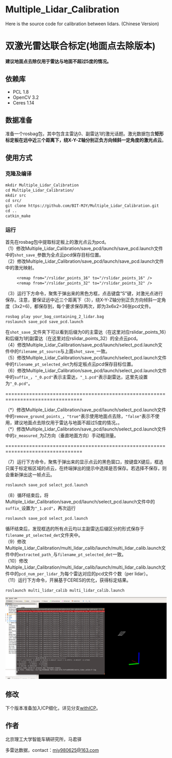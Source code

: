 # Multiple_Lidar_Calibration
Here is the source code for calibration between lidars. (Chinese Version)


# 双激光雷达联合标定(地面点去除版本)

**建议地面点去除仅用于雷达与地面不超过5度的情况。**

## 依赖库
* PCL 1.8
* OpenCV 3.2
* Ceres 1.14

## 数据准备
准备一个rosbag包，其中包含主雷达0、副雷达1的激光话题。激光数据包含**矩形标定板在远中近三个距离下，绕X-Y-Z轴分别正负方向倾斜一定角度的激光点云**。


## 使用方式
### 克隆及编译
```
mkdir Multiple_Lidar_Calibration
cd Multiple_Lidar_Calibration/
mkdir src
cd src/
git clone https://github.com/BIT-MJY/Multiple_Lidar_Calibration.git
cd ..
catkin_make
```
### 运行
首先在rosbag包中提取标定板上的激光点云为pcd。  
（1）修改Multiple_Lidar_Calibration/save_pcd/launch/save_pcd.launch文件中的```shot_save_```参数为全点云pcd保存目标位置。  
（2）修改Multiple_Lidar_Calibration/save_pcd/launch/save_pcd.launch文件中的激光映射。  
```
     <remap from="/rslidar_points_16" to="/rslidar_points_16" />
     <remap from="/rslidar_points_32" to="/rslidar_points_32" />
```
（3）运行下方命令，聚焦于弹出来的黑色方框，点击键盘“S”键，对激光点进行保存。注意，要保证远中近三个距离下（3），绕X-Y-Z轴分别正负方向倾斜一定角度（3x2=6)，都保存到，每个要求保存两次，即为3x6x2=36张pcd文件。  
```
rosbag play your_bag_containing_2_lidar.bag
roslaunch save_pcd save_pcd.launch 
```
在```shot_save_```文件夹下可以看到后缀为0的主雷达（在这里对应rslidar_points_16）和后缀为1的副雷达（在这里对应rslidar_points_32）的全点云pcd。  
（4）修改Multiple_Lidar_Calibration/save_pcd/launch/select_pcd.launch文件中的```filename_pt_source```与上面```shot_save_```一致。  
（5）修改Multiple_Lidar_Calibration/save_pcd/launch/select_pcd.launch文件中的```filename_pt_selected_det```为标定板点云pcd保存目标位置。  
（6）修改Multiple_Lidar_Calibration/save_pcd/launch/select_pcd.launch文件中的```suffix_```，```"_0.pcd"```表示主雷达，```"_1.pcd"```表示副雷达，这里先设置为```"_0.pcd"```。  

  ================================================================================
  
（\*）修改Multiple_Lidar_Calibration/save_pcd/launch/select_pcd.launch文件中的```remove_ground_points_```，```"true"```表示使用地面点去除，```"false"```表示不使用，建议地面点去除仅用于雷达与地面不超过5度的情况。。  
（\*）修改Multiple_Lidar_Calibration/save_pcd/launch/select_pcd.launch文件中的```z_measured_```为Z方向（垂直地面方向）手动粗测量。  

  ================================================================================
  
（7）运行下方命令，聚焦于弹出来的显示点云的黑色窗口，按键盘X键后，框选只属于标定板区域的点云，在终端弹出的提示中选择是否保存。若选择不保存，则会重新弹出这一帧点云。  
```
roslaunch save_pcd select_pcd.launch 
```
（8）循环结束后，将Multiple_Lidar_Calibration/save_pcd/launch/select_pcd.launch文件中的```suffix_```设置为```"_1.pcd"```，再次运行  
```
roslaunch save_pcd select_pcd.launch 
```
循环结束后，发现框选的所有点云均以主副雷达后缀区分的形式保存于```filename_pt_selected_det```文件夹中。  
（9）修改Multiple_Lidar_Calibration/multi_lidar_calib/launch/multi_lidar_calib.launch文件中的```extracted_path_```与```filename_pt_selected_det```一致。  
（10）修改Multiple_Lidar_Calibration/multi_lidar_calib/launch/multi_lidar_calib.launch文件中的```pcd_num_per_lidar_```为每个雷达对应的pcd文件个数（per lidar）。  
（11）运行下方命令，开展基于CERES的优化，获得标定结果。  
```
roslaunch multi_lidar_calib multi_lidar_calib.launch 
```

<img src="https://github.com/BIT-MJY/Multiple_Lidar_Calibration/blob/main/calib_results.png">


## 修改
下个版本准备加入ICP细化，详见分支[withICP](https://github.com/BIT-MJY/Multiple_Lidar_Calibration/tree/withICP)。


## 作者
北京理工大学智能车辆研究所，马君驿  

多雷达数据，contact：mjy980625@163.com


